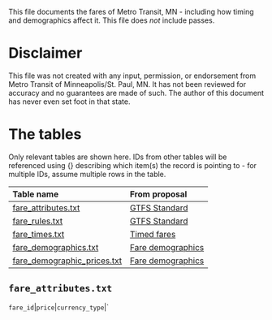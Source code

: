 This file documents the fares of Metro Transit, MN - including how timing and demographics affect it. This file does *not* include passes.

# Disclaimer
This file was not created with any input, permission, or endorsement from Metro Transit of Minneapolis/St. Paul, MN. It has not been reviewed for accuracy and no guarantees are made of such. The author of this document has never even set foot in that state.

# The tables
Only relevant tables are shown here. IDs from other tables will be referenced using {} describing which item(s) the record is pointing to - for multiple IDs, assume multiple rows in the table.

Table name|From proposal
:-|:-
[fare_attributes.txt](#fare_attributestxt)|[GTFS Standard](https://developers.google.com/transit/gtfs/reference/#fare_attributestxt)
[fare_rules.txt](#fare_rulestxt)|[GTFS Standard](https://developers.google.com/transit/gtfs/reference/#fare_rulestxt)
[fare_times.txt](#fare_timestxt)|[Timed fares](../docs/fares/timed.md/#fare_timestxt)
[fare_demographics.txt](#fare_demographicstxt)|[Fare demographics](../docs/fares/demographics.md#fare_demographicstxt)
[fare_demographic_prices.txt](#fare_demographic_pricestxt)|[Fare demographics](../docs/fares/demographics.md#fare_demographic_pricestxt)

## `fare_attributes.txt`
`fare_id`|`price`|`currency_type`|`
